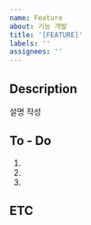 ```yaml
---
name: Feature
about: 기능 개발
title: '[FEATURE]'
labels: ''
assignees: ''
---
```


## Description

설명 작성

## To - Do

1.
2.
3.

## ETC
